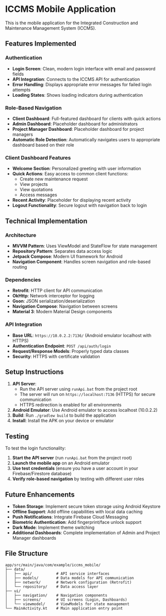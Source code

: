 # ICCMS Mobile Application

This is the mobile application for the Integrated Construction and Maintenance Management System (ICCMS).

## Features Implemented

### Authentication
- **Login Screen**: Clean, modern login interface with email and password fields
- **API Integration**: Connects to the ICCMS API for authentication
- **Error Handling**: Displays appropriate error messages for failed login attempts
- **Loading States**: Shows loading indicators during authentication

### Role-Based Navigation
- **Client Dashboard**: Full-featured dashboard for clients with quick actions
- **Admin Dashboard**: Placeholder dashboard for administrators
- **Project Manager Dashboard**: Placeholder dashboard for project managers
- **Automatic Role Detection**: Automatically navigates users to appropriate dashboard based on their role

### Client Dashboard Features
- **Welcome Section**: Personalized greeting with user information
- **Quick Actions**: Easy access to common client functions:
  - Create new maintenance request
  - View projects
  - View quotations
  - Access messages
- **Recent Activity**: Placeholder for displaying recent activity
- **Logout Functionality**: Secure logout with navigation back to login

## Technical Implementation

### Architecture
- **MVVM Pattern**: Uses ViewModel and StateFlow for state management
- **Repository Pattern**: Separates data access logic
- **Jetpack Compose**: Modern UI framework for Android
- **Navigation Component**: Handles screen navigation and role-based routing

### Dependencies
- **Retrofit**: HTTP client for API communication
- **OkHttp**: Network interceptor for logging
- **Gson**: JSON serialization/deserialization
- **Navigation Compose**: Navigation between screens
- **Material 3**: Modern Material Design components

### API Integration
- **Base URL**: `https://10.0.2.2:7136/` (Android emulator localhost with HTTPS)
- **Authentication Endpoint**: `POST /api/auth/login`
- **Request/Response Models**: Properly typed data classes
- **Security**: HTTPS with certificate validation

## Setup Instructions

1. **API Server**: 
   - Run the API server using `runApi.bat` from the project root
   - The server will run on `https://localhost:7136` (HTTPS) for secure communication
   - HTTPS redirection is enabled for all environments
2. **Android Emulator**: Use Android emulator to access localhost (10.0.2.2)
3. **Build**: Run `./gradlew build` to build the application
4. **Install**: Install the APK on your device or emulator

## Testing

To test the login functionality:

1. **Start the API server** (run `runApi.bat` from the project root)
2. **Launch the mobile app** on an Android emulator
3. **Use test credentials** (ensure you have a user account in your Firebase/Firestore database)
4. **Verify role-based navigation** by testing with different user roles

## Future Enhancements

- **Token Storage**: Implement secure token storage using Android Keystore
- **Offline Support**: Add offline capabilities with local data caching
- **Push Notifications**: Integrate Firebase Cloud Messaging
- **Biometric Authentication**: Add fingerprint/face unlock support
- **Dark Mode**: Implement theme switching
- **Additional Dashboards**: Complete implementation of Admin and Project Manager dashboards

## File Structure

```
app/src/main/java/com/example/iccms_mobile/
├── data/
│   ├── api/           # API service interfaces
│   ├── models/        # Data models for API communication
│   ├── network/       # Network configuration (Retrofit)
│   └── repository/    # Data access layer
├── ui/
│   ├── navigation/    # Navigation components
│   ├── screens/       # UI screens (Login, Dashboards)
│   └── viewmodel/     # ViewModels for state management
└── MainActivity.kt    # Main application entry point
```
